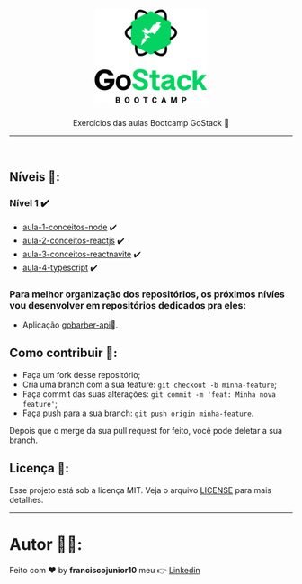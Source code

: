 <h1 align="center">
    <img alt="GoStack" src=".github/gostack.png" width="200px" />
</h1>

<p align="center">Exercícios das aulas Bootcamp GoStack 🚀</p>

<hr>
<br/>

## Níveis 🚀:


### Nível 1 :heavy_check_mark:
   - [aula-1-conceitos-node](https://github.com/franciscojunior10/bootcamp-gostack-12/tree/master/nivel-1/aula-1-conceitos-node) :heavy_check_mark:
   - [aula-2-conceitos-reactjs](https://github.com/franciscojunior10/bootcamp-gostack-12/tree/master/nivel-1/aula-2-conceitos-reactjs) :heavy_check_mark:
   - [aula-3-conceitos-reactnavite](https://github.com/franciscojunior10/bootcamp-gostack-12/tree/master/nivel-1/aula-3-conceitos-reactnavite) :heavy_check_mark:
   - [aula-4-typescript](https://github.com/franciscojunior10/bootcamp-gostack-12/tree/master/nivel-1/aula-4-typescript) :heavy_check_mark:

### Para melhor organização dos repositórios, os próximos nívíes vou desenvolver em repositórios dedicados pra eles:

- Aplicação [gobarber-api](https://github.com/franciscojunior10/gobarber-api):barber:.

## Como contribuir 🤔:

- Faça um fork desse repositório;
- Cria uma branch com a sua feature: `git checkout -b minha-feature`;
- Faça commit das suas alterações: `git commit -m 'feat: Minha nova feature'`;
- Faça push para a sua branch: `git push origin minha-feature`.

Depois que o merge da sua pull request for feito, você pode deletar a sua branch.

## Licença :memo::

Esse projeto está sob a licença MIT. Veja o arquivo [LICENSE](LICENSE) para mais detalhes.

---
# Autor :man_technologist::

Feito com :heart: by **franciscojunior10** meu :point_right: [Linkedin](https://www.linkedin.com/in/franciscojunior10/)
